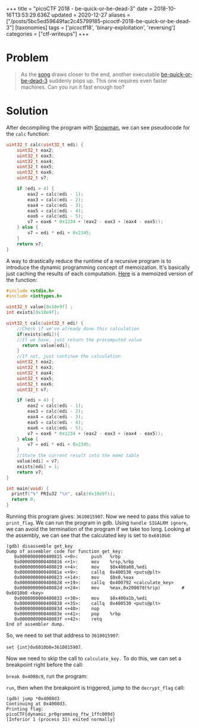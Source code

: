 +++
title = "picoCTF 2018 - be-quick-or-be-dead-3"
date = 2018-10-16T13:53:29.636Z
updated = 2020-12-27
aliases = ["/posts/5bc5ed59649fac2c45799185-picoctf-2018-be-quick-or-be-dead-3"]
[taxonomies]
tags = ['picoctf18', 'binary-exploitation', 'reversing']
categories = ["ctf-writeups"]
+++

# Problem
> As the [song](https://www.youtube.com/watch?v=CTt1vk9nM9c) draws closer to the end, another executable 
>[be-quick-or-be-dead-3](https://2018shell2.picoctf.com/static/1da7d7f7d74df19b7bdb54a3294dd930/be-quick-or-be-dead-3) 
>suddenly pops up. This one requires even faster machines. Can you run it fast enough too?

# Solution
After decompiling the program with [Snowman](https://derevenets.com/), we can see pseudocode for the `calc` function:

```c
uint32_t calc(uint32_t edi) {
    uint32_t eax2;
    uint32_t eax3;
    uint32_t eax4;
    uint32_t eax5;
    uint32_t eax6;
    uint32_t v7;

    if (edi > 4) {
        eax2 = calc(edi - 1);
        eax3 = calc(edi - 2);
        eax4 = calc(edi - 3);
        eax5 = calc(edi - 4);
        eax6 = calc(edi - 5);
        v7 = eax6 * 0x1234 + (eax2 - eax3 + (eax4 - eax5));
    } else {
        v7 = edi * edi + 0x2345;
    }
    return v7;
}
```

<!-- more -->

A way to drastically reduce the runtime of a recursive program is to introduce the dynamic programming concept of 
memoization. It's basically just caching the results of each computation. [Here](https://repl.it/repls/PerfumedBlissfulMouse)
is a memoized version of the function:

```c
#include <stdio.h>
#include <inttypes.h>

uint32_t value[0x18e9f] ;
int exists[0x18e9f];

uint32_t calc(uint32_t edi) {
    //Check if we've already done this calculation
    if(exists[edi]){
    //If we have, just return the precomputed value
      return value[edi];
    }
    //If not, just continue the calculation
    uint32_t eax2;
    uint32_t eax3;
    uint32_t eax4;
    uint32_t eax5;
    uint32_t eax6;
    uint32_t v7;

    if (edi > 4) {
        eax2 = calc(edi - 1);
        eax3 = calc(edi - 2);
        eax4 = calc(edi - 3);
        eax5 = calc(edi - 4);
        eax6 = calc(edi - 5);
        v7 = eax6 * 0x1234 + (eax2 - eax3 + (eax4 - eax5));
    } else {
        v7 = edi * edi + 0x2345;
    }
    //Store the current result into the memo table
    value[edi] = v7;
    exists[edi] = 1;
    return v7;
}

int main(void) {
  printf("%" PRIu32 "\n", calc(0x18e9f));
  return 0;
}
```

Running this program gives: `3610015907`.
Now we need to pass this value to `print_flag`.
We can run the program in gdb.
Using `handle SIGALRM ignore`, we can avoid the termination of the program if we take too long.
Looking at the assembly, we can see that the calculated key is set to `0x6010b0`:
```
(gdb) disassemble get_key
Dump of assembler code for function get_key:
   0x0000000000400815 <+0>:     push   %rbp
   0x0000000000400816 <+1>:     mov    %rsp,%rbp
   0x0000000000400819 <+4>:     mov    $0x400a08,%edi
   0x000000000040081e <+9>:     callq  0x400530 <puts@plt>
   0x0000000000400823 <+14>:    mov    $0x0,%eax
   0x0000000000400828 <+19>:    callq  0x400792 <calculate_key>
   0x000000000040082d <+24>:    mov    %eax,0x20087d(%rip)        # 0x6010b0 <key>
   0x0000000000400833 <+30>:    mov    $0x400a1b,%edi
   0x0000000000400838 <+35>:    callq  0x400530 <puts@plt>
   0x000000000040083d <+40>:    nop
   0x000000000040083e <+41>:    pop    %rbp
   0x000000000040083f <+42>:    retq
End of assembler dump.
```
So, we need to set that address to `3610015907`:

`set {int}0x6010b0=3610015907`.

Now we need to skip the call to `calculate_key.` To do this, we can set a breakpoint right before the call:

`break 0x4008c9`, run the program:

`run`, then when the breakpoint is triggered, jump to the `decrypt_flag` call:
```
(gdb) jump *0x4008d3
Continuing at 0x4008d3.
Printing flag:
picoCTF{dynamic_pr0gramming_ftw_1ffc009d}
[Inferior 1 (process 31) exited normally]
```
